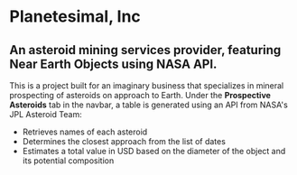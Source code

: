 # Planetesimal, Inc

## An asteroid mining services provider, featuring Near Earth Objects using NASA API.

This is a project built for an imaginary business that specializes in mineral prospecting of asteroids on approach to Earth.
Under the **Prospective Asteroids** tab in the navbar, a table is generated using an API from NASA's JPL Asteroid Team:

- Retrieves names of each asteroid
- Determines the closest approach from the list of dates
- Estimates a total value in USD based on the diameter of the object and its potential composition
